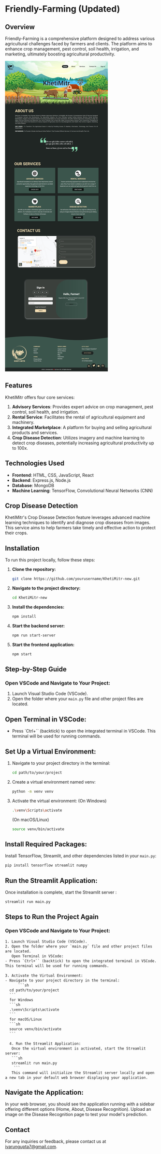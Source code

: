 # Friendly-Farming (Updated)

## Overview
Friendly-Farming is a comprehensive platform designed to address various agricultural challenges faced by farmers and clients. The platform aims to enhance crop management, pest control, soil health, irrigation, and marketing, ultimately boosting agricultural productivity.

![Alt text](KhetiMitr,UIUX.jpeg)

## Features
KhetiMitr offers four core services:
1. **Advisory Services**: Provides expert advice on crop management, pest control, soil health, and irrigation.
2. **Rental Service**: Facilitates the rental of agricultural equipment and machinery.
3. **Integrated Marketplace**: A platform for buying and selling agricultural products and services.
4. **Crop Disease Detection**: Utilizes imagery and machine learning to detect crop diseases, potentially increasing agricultural productivity up to 100x.

## Technologies Used
- **Frontend**: HTML, CSS, JavaScript, React
- **Backend**: Express.js, Node.js
- **Database**: MongoDB
- **Machine Learning**: TensorFlow, Convolutional Neural Networks (CNN)

## Crop Disease Detection
KhetiMitr's Crop Disease Detection feature leverages advanced machine learning techniques to identify and diagnose crop diseases from images. This service aims to help farmers take timely and effective action to protect their crops.

## Installation

To run this project locally, follow these steps:

1. **Clone the repository:**
    ```bash
    git clone https://github.com/yourusername/KhetiMitr-new.git
    ```

2. **Navigate to the project directory:**
    ```bash
    cd KhetiMitr-new
    ```

3. **Install the dependencies:**
    ```bash
    npm install
    ```

4. **Start the backend server:**
    ```bash
    npm run start-server
    ```

5. **Start the frontend application:**
    ```bash
    npm start
    ```

## Step-by-Step Guide

### Open VSCode and Navigate to Your Project:

1. Launch Visual Studio Code (VSCode).
2. Open the folder where your `main.py` file and other project files are located.

## Open Terminal in VSCode:

- Press `Ctrl+`` (backtick) to open the integrated terminal in VSCode. This terminal will be used for running commands.

## Set Up a Virtual Environment:

1. Navigate to your project directory in the terminal:
   ```sh
   cd path/to/your/project
    ```
2. Create a virtual environment named venv:
   ```sh
   python -m venv venv
    ```

3. Activate the virtual environment:
    (On Windows)
    ```sh
    .\venv\Scripts\activate
    ```
    (On macOS/Linux)
    ```sh
    source venv/bin/activate
    ```
    
## Install Required Packages:
Install TensorFlow, Streamlit, and other dependencies listed in your `main.py`:

```sh
pip install tensorflow streamlit numpy
```

## Run the Streamlit Application:
Once installation is complete, start the Streamlit server :

```sh
streamlit run main.py
```
## Steps to Run the Project Again

### Open VSCode and Navigate to Your Project:
    1. Launch Visual Studio Code (VSCode).
    2. Open the folder where your `main.py` file and other project files are located.
       Open Terminal in VSCode:
    - Press `Ctrl+`` (backtick) to open the integrated terminal in VSCode. This terminal will be used for running commands.

    3. Activate the Virtual Environment:
    - Navigate to your project directory in the terminal:
          ```sh
      cd path/to/your/project
      ```
      for Windows
      ```sh
      .\venv\Scripts\activate
      ```
      for macOS/Linux
      ```sh
      source venv/bin/activate
      ```

      4. Run the Streamlit Application:
       Once the virtual environment is activated, start the Streamlit server:
       ```sh
       streamlit run main.py
        ```
       This command will initialize the Streamlit server locally and open a new tab in your default web browser displaying your application.

## Navigate the Application:

In your web browser, you should see the application running with a sidebar offering different options (Home, About, Disease Recognition).
Upload an image on the Disease Recognition page to test your model's prediction.

## Contact

For any inquiries or feedback, please contact us at [ivarungupta7@gmail.com](mailto:ivarungupta7@gmail.com).

